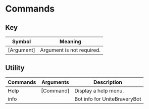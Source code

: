 # Commands

## Key 
| Symbol      | Meaning                        |
|-------------|--------------------------------|
| [Argument]  | Argument is not required.      |

## Utility
| Commands | Arguments | Description                  |
|----------|-----------|------------------------------|
| Help     | [Command] | Display a help menu.         |
| info     |           | Bot info for UniteBraveryBot |

